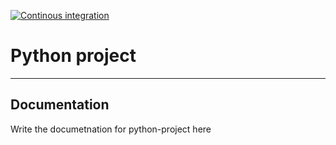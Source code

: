 [![Continous integration](https://github.com/Redmar-van-den-Berg/haploblock-shuffler/actions/workflows/ci.yml/badge.svg)](https://github.com/Redmar-van-den-Berg/haploblock-shuffler/actions/workflows/ci.yml)

# Python project

------------------------------------------------------------------------
## Documentation
Write the documetnation for python-project here
